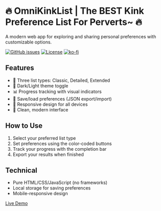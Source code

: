 # 🔥 OmniKinkList | The BEST Kink Preference List For Perverts~ 🔥
A modern web app for exploring and sharing personal preferences with customizable options.

[![GitHub issues](https://img.shields.io/github/issues/FIREPAWER07/SpicetifyInstaller.svg)](https://github.com/FIREPAWER07/SpicetifyInstaller/issues)
[![License](https://img.shields.io/github/license/FIREPAWER07/SpicetifyInstaller.svg)](LICENSE)
[![ko-fi](https://ko-fi.com/img/githubbutton_sm.svg)](https://ko-fi.com/D1D31CKA7D)

## Features

- 🎯 Three list types: Classic, Detailed, Extended
- 🌙 Dark/Light theme toggle
- 📊 Progress tracking with visual indicators
- 💾 Save/load preferences (JSON export/import)
- 📱 Responsive design for all devices
- 🎨 Clean, modern interface

## How to Use

1. Select your preferred list type
2. Set preferences using the color-coded buttons
3. Track your progress with the completion bar
4. Export your results when finished

## Technical

- Pure HTML/CSS/JavaScript (no frameworks)
- Local storage for saving preferences
- Mobile-responsive design

[Live Demo](https://firepawer07.github.io/OmniKinkList/)
